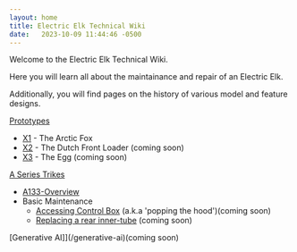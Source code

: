 ```yaml
---
layout: home
title: Electric Elk Technical Wiki
date:   2023-10-09 11:44:46 -0500
---
```


Welcome to the Electric Elk Technical Wiki. 

Here you will learn all about the maintainance and repair of an Electric Elk.

Additionally, you will find pages on the history of various model and feature designs.

[Prototypes](/prototypes)
* [X1](/prototypes/x1.html) - The Arctic Fox
* [X2](/prototypes/x2.html) - The Dutch Front Loader (coming soon)
* [X3](/prototypes/x3.html) - The Egg (coming soon)

[A Series Trikes](/a-series)
* [A133-Overview](/a-series/a133.html)
* Basic Maintenance
  * [Accessing Control Box](/a-series/a133-access-control-box.html) (a.k.a 'popping 
  the hood')(coming soon)
  * [Replacing a rear inner-tube](/a-series/a133-replace-rear-inner-tube.html)
    (coming soon)

[Generative AI]](/generative-ai)(coming soon)
